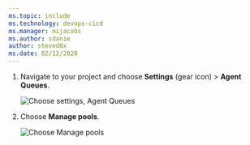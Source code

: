 ```yaml
---
ms.topic: include
ms.technology: devops-cicd
ms.manager: mijacobs
ms.author: sdanie
author: steved0x
ms.date: 02/12/2020
---
```


1.  Navigate to your project and choose **Settings** (gear icon) > **Agent Queues**.

    ![Choose settings, Agent Queues](../../media/agent-pools-tab/settings-agent-queues-2018.png)

1.  Choose **Manage pools**.

    ![Choose Manage pools](../../media/agent-pools-tab/manage-pools-2018.png)

